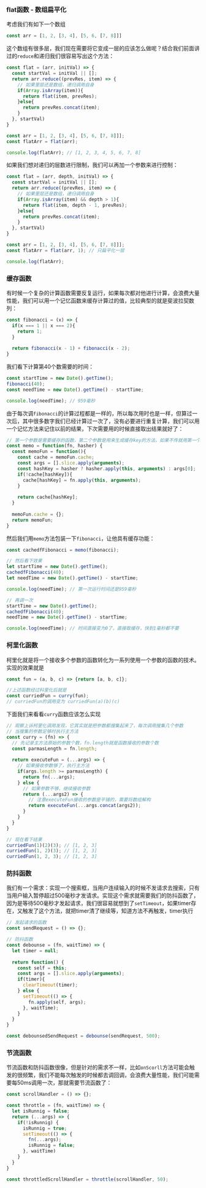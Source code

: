 ### flat函数 - 数组扁平化

考虑我们有如下一个数组

```javascript
const arr = [1, 2, [3, 4], [5, 6, [7, 8]]]
```

这个数组有很多层，我们现在需要将它变成一层的应该怎么做呢？结合我们前面讲过的`reduce`和递归我们很容易写出这个方法：

```javascript
const flat = (arr, initVal) => {
  const startVal = initVal || [];
  return arr.reduce((prevRes, item) => {
    // 如果里层还是数组，递归调用自身
    if(Array.isArray(item)){
      return flat(item, prevRes);
    }else{
      return prevRes.concat(item);
    }
  }, startVal)
}

const arr = [1, 2, [3, 4], [5, 6, [7, 8]]];
const flatArr = flat(arr);

console.log(flatArr); // [1, 2, 3, 4, 5, 6, 7, 8]
```

如果我们想对递归的层数进行限制，我们可以再加一个参数来进行控制：

```javascript
const flat = (arr, depth, initVal) => {
  const startVal = initVal || [];
  return arr.reduce((prevRes, item) => {
    // 如果里层还是数组，递归调用自身
    if(Array.isArray(item) && depth > 1){
      return flat(item, depth - 1, prevRes);
    }else{
      return prevRes.concat(item);
    }
  }, startVal)
}

const arr = [1, 2, [3, 4], [5, 6, [7, 8]]];
const flatArr = flat(arr, 1); // 只扁平化一层

console.log(flatArr);
```

### 缓存函数

有时候一个复杂的计算函数需要反复运行，如果每次都对他进行计算，会浪费大量性能，我们可以用一个记忆函数来缓存计算过的值，比较典型的就是斐波拉契数列：

```javascript
const fibonacci = (x) => {
  if(x === 1 || x === 2){
    return 1;
  }
  
  return fibonacci(x - 1) + fibonacci(x - 2);
}
```

我们看下计算第40个数需要的时间：

```javascript
const startTime = new Date().getTime();
fibonacci(40);
const needTime = new Date().getTime() - startTime;

console.log(needTime); // 959毫秒
```

由于每次调`fibonacci`的计算过程都是一样的，所以每次用时也是一样，但算过一次后，其中很多数字我们已经计算过一次了，没有必要进行重复计算，我们可以用一个记忆方法来记住以前的结果，下次需要用的时候直接取出结果就好了：

```javascript
// 第一个参数是需要缓存的函数，第二个参数是用来生成缓存key的方法，如果不传就用第一个参数做key
const memo = function(fn, hasher) {
  const memoFun = function(){
    const cache = memoFun.cache;
    const args = [].slice.apply(arguments);
    const hashKey = hasher ? hasher.apply(this, arguments) : args[0];
    if(!cache[hashKey]){
      cache[hashKey] = fn.apply(this, arguments);
    }
    
    return cache[hashKey];
  }
  
  memoFun.cache = {};
  return memoFun;
}
```

然后我们用`memo`方法包装一下`fibonacci`，让他具有缓存功能：

```javascript
const cachedfFibonacci = memo(fibonacci);

// 然后看下效果
let startTime = new Date().getTime();
cachedfFibonacci(40);
let needTime = new Date().getTime() - startTime;

console.log(needTime); // 第一次运行时间还是959毫秒

// 再调一次
startTime = new Date().getTime();
cachedfFibonacci(40);
needTime = new Date().getTime() - startTime;

console.log(needTime); // 时间直接变为0了，直接取缓存，快到1毫秒都不要
```

### 柯里化函数

柯里化就是将一个接收多个参数的函数转化为一系列使用一个参数的函数的技术。实现的效果就是

```javascript
const fun = (a, b, c) => {return [a, b, c]};

//上述函数经过科里化后就是
const curriedFun = curry(fun);
// curriedFun的调用变为 curriedFun(a)(b)(c)
```

下面我们来看看`curry`函数应该怎么实现

```javascript
// 观察上诉柯里化调用发现，它其实就是把参数都搜集起来了，每次调用搜集几个参数
// 当搜集的参数足够时执行主方法
const curry = (fn) => {
  // 先记录主方法原始的参数个数，fn.length就是函数接收的参数个数
  const parmasLength = fn.length;
  
  return executeFun = (...args) => {
    // 如果接收参数够了，执行主方法
    if(args.length >= parmasLength) {
      return fn(...args);
    } else {
      // 如果参数不够，继续接收参数
      return (...args2) => {
        // 注意executeFun接收的参数是平铺的，需要将数组解构
        return executeFun(...args.concat(args2));
      }
    }
  }
}

// 现在看下结果
curriedFun(1)(2)(3); // [1, 2, 3]
curriedFun(1, 2)(3); // [1, 2, 3]
curriedFun(1, 2, 3); // [1, 2, 3]
```



### 防抖函数

我们有一个需求：实现一个搜索框，当用户连续输入的时候不发请求去搜索，只有当用户输入暂停超过500毫秒才发请求。实现这个需求就需要我们的防抖函数了，因为是等待500毫秒才发起请求，我们很容易就想到了`setTimeout`，如果timer存在，又触发了这个方法，就把timer清了继续等，知道方法不再触发，timer执行

```javascript
// 发起请求的函数
const sendRequest = () => {};

// 防抖函数
const debounse = (fn, waitTime) => {
  let timer = null;
  
  return function() {
    const self = this;
    const args = [].slice.apply(arguments);
    if(timer){
      clearTimeout(timer);
    } else {
      setTimeout(() => {
        fn.apply(self, args);
      }, waitTime);
    }
  }
}

const debounsedSendRequest = debounse(sendRequest, 500);
```

### 节流函数

节流函数和防抖函数很像，但是针对的需求不一样，比如`onScorll`方法可能会触发的很频繁，我们不能每次触发的时候都去调回调，会浪费大量性能，我们可能需要每50ms调用一次，那就需要节流函数了：

```javascript
const scrollHandler = () => {};

const throttle = (fn, waitTime) => {
  let isRunnig = false;
  return (...args) => {
    if(!isRunnig) {
      isRunnig = true;
      setTimeout(() => {
        fn(...args);
        isRunnig = false;
      }, waitTime)
    }
  }
}

const throttledScrollHandler = throttle(scrollHandler, 50);
```

